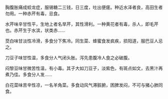 胸腹胀痛成蛟龙症，服锡糖二三钱，日三度，吐出便瘥。种近水泽者良，高田生者勿用。一种赤芹有毒，忌食。

水芹味辛甘性平，生地上者名旱芹，其性滑利。一种黄花者有毒，杀人，即毛芹也。赤芹生于水滨，状类赤……

茭白味甘淡性冷滑，多食分下焦冷。同生菜、蜂蜜食发疯疾，损阳道，服巴豆人忌之。

刀豆子味甘性温，多食分人气闭头胀。泻先患腹冷人食之必破腹。

闷黎豆味甘微苦性温，有小毒。其子大如刀豆子，淡紫色，有斑点如文，去黑汁再煮乃佳。多食分人发……

白花菜味苦辛性凉，一名羊角菜。多食动风气滞脏腑，困脾发闷，不可与猪心肺同食。